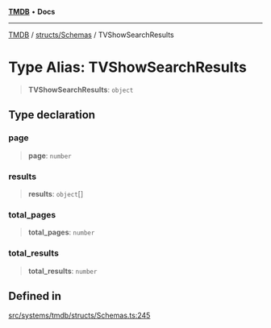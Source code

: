 [**TMDB**](../../../README.md) • **Docs**

***

[TMDB](../../../README.md) / [structs/Schemas](../README.md) / TVShowSearchResults

# Type Alias: TVShowSearchResults

> **TVShowSearchResults**: `object`

## Type declaration

### page

> **page**: `number`

### results

> **results**: `object`[]

### total\_pages

> **total\_pages**: `number`

### total\_results

> **total\_results**: `number`

## Defined in

[src/systems/tmdb/structs/Schemas.ts:245](https://github.com/Norviah/media-hub/blob/e3dc67aa1738d9ad44e6a4419ef7e26de86e1452/src/systems/tmdb/structs/Schemas.ts#L245)
